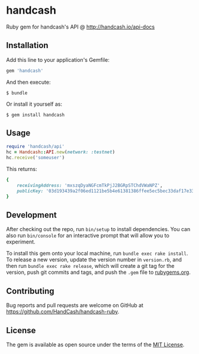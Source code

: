 # handcash

Ruby gem for handcash's API @ http://handcash.io/api-docs

## Installation

Add this line to your application's Gemfile:

```ruby
gem 'handcash'
```

And then execute:

    $ bundle

Or install it yourself as:

    $ gem install handcash

## Usage

```ruby
require 'handcash/api'
hc = Handcash::API.new(network: :testnet)
hc.receive('someuser')
```

This returns:

```ruby
{
    receivingAddress: 'mxszqDyaNGFcmTkPjJ2BGRpSTChdVWaNPZ',
    publicKey: '03d193439a2f06ed1121be5b4e61381386ffee5ec5bec33daf17e33ccb34622753'
}
```

## Development

After checking out the repo, run `bin/setup` to install dependencies. You can also run `bin/console` for an interactive prompt that will allow you to experiment.

To install this gem onto your local machine, run `bundle exec rake install`. To release a new version, update the version number in `version.rb`, and then run `bundle exec rake release`, which will create a git tag for the version, push git commits and tags, and push the `.gem` file to [rubygems.org](https://rubygems.org).

## Contributing

Bug reports and pull requests are welcome on GitHub at https://github.com/HandCash/handcash-ruby.

## License

The gem is available as open source under the terms of the [MIT License](https://opensource.org/licenses/MIT).
